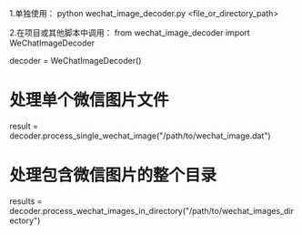 1.单独使用：
python wechat_image_decoder.py <file_or_directory_path>

2.在项目或其他脚本中调用：
from wechat_image_decoder import WeChatImageDecoder

decoder = WeChatImageDecoder()

# 处理单个微信图片文件
result = decoder.process_single_wechat_image("/path/to/wechat_image.dat")

# 处理包含微信图片的整个目录
results = decoder.process_wechat_images_in_directory("/path/to/wechat_images_directory")
